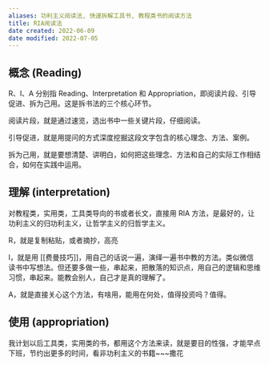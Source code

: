 ```yaml
---
aliases: 功利主义阅读法, 快速拆解工具书, 教程类书的阅读方法
title: RIA阅读法
date created: 2022-06-09
date modified: 2022-07-05
---
```


## 概念 (Reading)

R、I、A 分别指 Reading、Interpretation 和 Appropriation，即阅读片段、引导促进、拆为己用。这是拆书法的三个核心环节。

阅读片段，就是通过速览，选出书中一些关键片段，仔细阅读。

引导促进，就是用提问的方式深度挖掘这段文字包含的核心理念、方法、案例。

拆为己用，就是要想清楚、讲明白，如何把这些理念、方法和自己的实际工作相结合，如何在实践中运用。

## 理解 (interpretation)

对教程类，实用类，工具类导向的书或者长文，直接用 RIA 方法，是最好的，让功利主义的归功利主义，让哲学主义的归哲学主义。

R，就是复制粘贴，或者摘抄，高亮

I，就是用 [[费曼技巧]]，用自己的话说一遍，演绎一遍书中教的方法。类似微信读书中写想法。但还要多做一些，串起来，把散落的知识点，用自己的逻辑和思维习惯，串起来。能教会别人，自己才是真的理解了。

A，就是直接关心这个方法，有啥用，能用在何处，值得投资吗？值得。

## 使用 (appropriation)

我计划以后工具类，实用类的书，都用这个方法来读，就是要目的性强，才能早点下班，节约出更多的时间，看非功利主义的书籍~~~撒花
